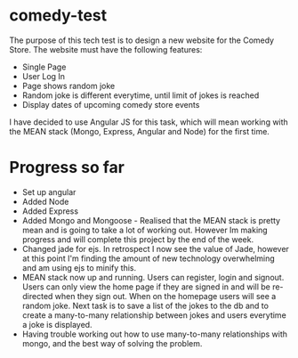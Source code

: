 # comedy-test

The purpose of this tech test is to design a new website for the Comedy Store. The website must have the following features:

* Single Page
* User Log In
* Page shows random joke
* Random joke is different everytime, until limit of jokes is reached
* Display dates of upcoming comedy store events

I have decided to use Angular JS for this task, which will mean working with the MEAN stack (Mongo, Express, Angular and Node) for the first time.

# Progress so far

* Set up angular
* Added Node
* Added Express
* Added Mongo and Mongoose - Realised that the MEAN stack is pretty mean and is going to take a lot of working out. However Im making progress and will complete this project by the end of the week.
* Changed jade for ejs. In retrospect I now see the value of Jade, however at this point I'm finding the amount of new technology overwhelming and am using ejs to minify this.
* MEAN stack now up and running. Users can register, login and signout. Users can only view the home page if they are signed in and will be re-directed when they sign out. When on the homepage users will see a random joke. Next task is to save a list of the jokes to the db and to create a many-to-many relationship between jokes and users everytime a joke is displayed.
* Having trouble working out how to use many-to-many relationships with mongo, and the best way of solving the problem.
